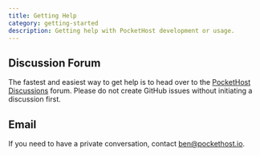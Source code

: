 ```yaml
---
title: Getting Help
category: getting-started
description: Getting help with PocketHost development or usage.
---
```


## Discussion Forum

The fastest and easiest way to get help is to head over to the [PocketHost Discussions](https://github.com/benallfree/pockethost/discussions) forum. Please do not create GitHub issues without initiating a discussion first.

## Email

If you need to have a private conversation, contact ben@pockethost.io.
